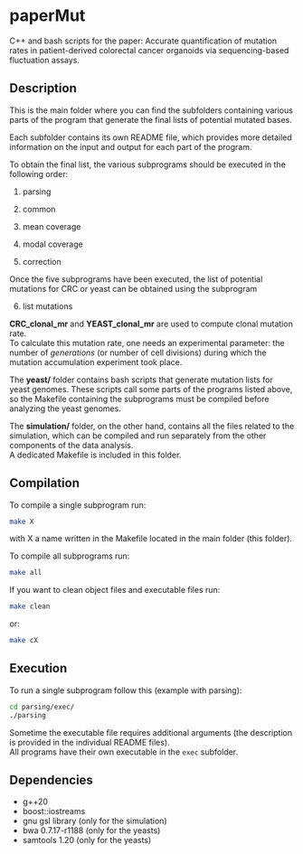 # paperMut
C++ and bash scripts for the paper: Accurate quantification of mutation rates in patient-derived colorectal cancer organoids via sequencing-based fluctuation assays.


## Description

This is the main folder where you can find the subfolders containing various parts of the program that generate the final lists of potential mutated bases.

Each subfolder contains its own README file, which provides more detailed information on the input and output for each part of the program.

To obtain the final list, the various subprograms should be executed in the following order:

1. parsing

2. common

3. mean coverage

4. modal coverage

5. correction

Once the five subprograms have been executed, the list of potential mutations for CRC or yeast can be obtained using the subprogram

6. list mutations 

**CRC_clonal_mr** and **YEAST_clonal_mr** are used to compute clonal mutation rate.  
To calculate this mutation rate, one needs an experimental parameter: the number of _generations_ (or number of cell divisions) during which the mutation accumulation experiment took place.

The **yeast/** folder contains bash scripts that generate mutation lists for yeast genomes. These scripts call some parts of the programs listed above,  
so the Makefile containing the subprograms must be compiled before analyzing the yeast genomes.

The **simulation/** folder, on the other hand, contains all the files related to the simulation, which can be compiled and run separately from the other components of the data analysis.  
A dedicated Makefile is included in this folder.


## Compilation

To compile a single subprogram run:
```bash
make X
```
with X a name written in the Makefile located in the main folder (this folder).

To compile all subprograms run:
```bash
make all
```
If you want to clean object files and executable files run:
```bash
make clean
```
or:
```bash
make cX
```


## Execution

To run a single subprogram follow this (example with parsing):
```bash
cd parsing/exec/
./parsing
```
Sometime the executable file requires additional arguments (the description is provided in the individual README files).  
All programs have their own executable in the ``exec`` subfolder.


## Dependencies

- g++20
- boost::iostreams
- gnu gsl library (only for the simulation)
- bwa 0.7.17-r1188 (only for the yeasts)
- samtools 1.20 (only for the yeasts) 

